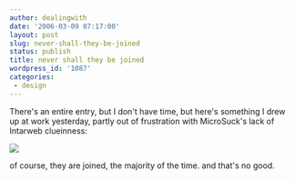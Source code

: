 ```yaml
---
author: dealingwith
date: '2006-03-09 07:17:00'
layout: post
slug: never-shall-they-be-joined
status: publish
title: never shall they be joined
wordpress_id: '1087'
categories:
 - design
---
```


There's an entire entry, but I don't have time, but here's something I drew up
at work yesterday, partly out of frustration with MicroSuck's lack of Intarweb
clueinness:

![][1]

of course, they are joined, the majority of the time. and that's no good.

   [1]: http://iaspiretonothing.com/daniel/blog/files/2006/03/never-shall-they-be-joined.png

